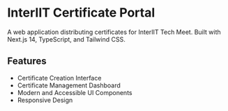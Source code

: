 # InterIIT Certificate Portal

A web application distributing certificates for InterIIT Tech Meet. Built with Next.js 14, TypeScript, and Tailwind CSS.

## Features

- Certificate Creation Interface
- Certificate Management Dashboard
- Modern and Accessible UI Components
- Responsive Design
